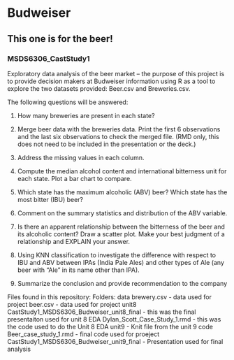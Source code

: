 # Budweiser
## This one is for the beer!
### MSDS6306_CastStudy1

Exploratory data analysis of the beer market – the purpose of this project is to provide decision makers at Budweiser information using R as a tool to explore the two datasets provided: Beer.csv and Breweries.csv.

The following questions will be answered:
1.   How many breweries are present in each state?

2.   Merge beer data with the breweries data. Print the first 6 observations and the last six observations to check the merged file.  (RMD only, this does not need to be included in the presentation or the deck.)

3.   Address the missing values in each column.

4.   Compute the median alcohol content and international bitterness unit for each state. Plot a bar chart to compare.

5.   Which state has the maximum alcoholic (ABV) beer? Which state has the most bitter (IBU) beer?

6.   Comment on the summary statistics and distribution of the ABV variable.

7.   Is there an apparent relationship between the bitterness of the beer and its alcoholic content? Draw a scatter plot.  Make your best judgment of a relationship and EXPLAIN your answer.

8.  Using KNN classification to investigate the difference with respect to IBU and ABV between IPAs (India Pale Ales) and other types of Ale (any beer with “Ale” in its name other than IPA).

9.  Summarize the conclusion and provide recommendation to the company

Files found in this repository: 
  Folders:
  data
    brewery.csv - data used for project
    beer.csv - data used for project
  unit8
    CastStudy1_MSDS6306_Budweiser_unit8_final - this was the final presentaiton used for unit 8 EDA
    Dylan_Scott_Case_Study_1.rmd - this was the code used to do the Unit 8 EDA
  unit9
    - Knit file from the unit 9 code
     Beer_case_study_1.rmd - final code used for proeject
     CastStudy1_MSDS6306_Budweiser_unit9_final - Presentation used for final analysis
    
